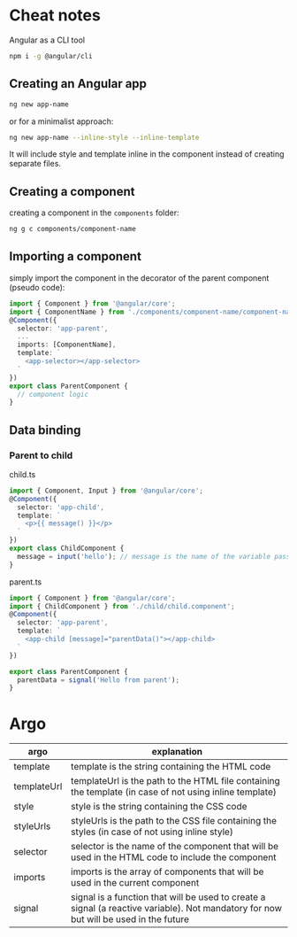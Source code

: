 # Cheat notes

Angular as a CLI tool

```bash
npm i -g @angular/cli
```

## Creating an Angular app

```bash
ng new app-name
```

or for a minimalist approach:
```bash
ng new app-name --inline-style --inline-template
```

It will include style and template inline in the component instead of creating separate files.

## Creating a component

creating a component in the `components` folder:

```bash
ng g c components/component-name
```

## Importing a component

simply import the component in the decorator of the parent component (pseudo code):

```typescript
import { Component } from '@angular/core';
import { ComponentName } from './components/component-name/component-name.component';
@Component({
  selector: 'app-parent',
  ...
  imports: [ComponentName],
  template: `
    <app-selector></app-selector>
  `
})
export class ParentComponent {
  // component logic
}
```

## Data binding
### Parent to child

child.ts
```typescript
import { Component, Input } from '@angular/core';
@Component({
  selector: 'app-child',
  template: `
    <p>{{ message() }}</p>
  `
})
export class ChildComponent {
  message = input('hello'); // message is the name of the variable passed from the parent with default value "hello"
}
```

parent.ts
```typescript
import { Component } from '@angular/core';
import { ChildComponent } from './child/child.component';
@Component({
  selector: 'app-parent',
  template: `
    <app-child [message]="parentData()"></app-child>
  `
})

export class ParentComponent {
  parentData = signal('Hello from parent');
}
```

# Argo


| argo | explanation |
|------|-------------|
| template | template is the string containing the HTML code |
| templateUrl | templateUrl is the path to the HTML file containing the template (in case of not using inline template) |
| style | style is the string containing the CSS code |
| styleUrls | styleUrls is the path to the CSS file containing the styles (in case of not using inline style) |
| selector | selector is the name of the component that will be used in the HTML code to include the component |
| imports | imports is the array of components that will be used in the current component |
| signal | signal is a function that will be used to create a signal (a reactive variable). Not mandatory for now but will be used in the future |
